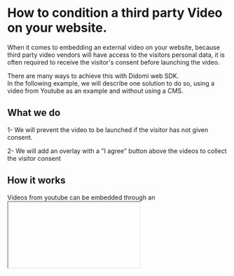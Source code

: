 # How to condition a third party Video on your website.

When it comes to embedding an external video on your website, because third party video vendors will have access to the visitors personal data, it is often required to receive the visitor's consent before launching the video.

There are many ways to achieve this with Didomi web SDK.  
In the following example, we will describe one solution to do so, using a video from Youtube as an example and without using a CMS.

## What we do

1- We will prevent the video to be launched if the visitor has not given consent.

2- We will add an overlay with a "I agree" button above the videos to collect the visitor consent

## How it works

Videos from youtube can be embedded through an <iframe> element.  
This element has a src attribute which value is the video URL.

#### => as soon as this element is loaded in the page, the `src`attribute will load the vendor (Youtube) and personal data will potentially be processed.

In order to respect user privacy, you have to block the moment the video is loaded until the visitor has given his consent to Youtube.

## Prerequisite

You need to make sure the video vendor is actually declared in your consent notice.

Let's start !

## Step 1 : Blocking the video source

In your `html` file, a Youtube embedded video should looks like this :

```html
<html>
  <head>
    <!-- [...] -->
  </head>
  <body>
    <!-- [...] -->

    <iframe
      width="560"
      height="315"
      src="video_source_goes_here"
      title="YouTube video player"
      frameborder="0"
      allow="accelerometer; autoplay; clipboard-write; encrypted-media; gyroscope; picture-in-picture"
      allowfullscreen
    >
    </iframe>

    <!-- [...] -->
  </body>
</html>
```

The `src` must be replaced with a `data-src` attribute:

```html
<iframe ... data-src="video_source_goes_here" ...> </iframe>
```

## Step 2: Setting up the overlay (HTML)

The following steps will require to add an overlay with an "I agree" button to allow the visitor to give his consent.

It's more convenient to add a html parent tag to encompass all the new elements we have to add.

```html
<!-- Parent tag ".youtube-container" to encompass everything -->
<div class="youtube-container">
  <!-- Youtube video with "data-src" -->
  <iframe
    width="560"
    height="315"
    data-src="video_source_goes_here"
    title="YouTube video player"
    frameborder="0"
    allow="accelerometer; autoplay; clipboard-write; encrypted-media; gyroscope; picture-in-picture"
    allowfullscreen
  >
  </iframe>
</div>
```

Inside our parent tag, we also add a text message with a button element:
note: As it needs to comply with the regulation, your custom text must to be validated by your legal department.

```html
<!-- Parent tag ".youtube-container" to encompass everything -->
<div class="youtube-container">
  <!-- Youtube video with "data-src" -->
  <iframe
    width="560"
    height="315"
    data-src="video_source_goes_here"
    title="YouTube video player"
    frameborder="0"
    allow="accelerometer; autoplay; clipboard-write; encrypted-media; gyroscope; picture-in-picture"
    allowfullscreen
  >
  </iframe>

  <!-- Message & "I accept" button -->
  <div class="video-consent-overlay">
    <div class="video-consent-overlay-text">
      Viewing this video may result in cookies being placed by the vendor of the
      video platform to which you will be directed. Given the refusal of the
      deposit of cookies that you have expressed, in order to respect your
      choice, we have blocked the playback of this video. If you want to
      continue and play the video, you must give us your consent by clicking on
      the button below.
    </div>
    <div class="video-consent-overlay-accept-button">
      I accept - Launch the video
    </div>
  </div>
</div>
```

## Step 3: Setting up the overlay (CSS)

Now we have to arrange the layout so the video overlay (`video-consent-overlay`) appears above the video.  
We also have to add style to make our text & button a bit more fancies.
There are a lot of differents ways to do so, here is one suggestion:

```css
.youtube-container {
  position: relative;
}
.youtube-container > iframe {
  display: block;
}

.youtube-container > .video-consent-overlay {
  position: absolute;
  top: 0;
  left: 0;
  width: 100%;
  height: 100%;
  background-color: black;
  display: flex;
  flex-direction: column;
  justify-content: center;
  align-items: center;
  box-sizing: border-box;
  padding: 0 20px;
  color: white;
}
.youtube-container .video-consent-overlay-text {
  text-align: center;
}
.youtube-container .video-consent-overlay-accept-button {
  margin: 20px 0 0 0;
  padding: 8px 10px;
  background-color: blue;
  cursor: pointer;
}
```

## Step 4: Interactions (Javascript)

Now that everything is in place, we need to add our logic that will trigger the video launch.

First, we will need several custom functions:

### a) Play the video and hide the overlay

This function will take the overlay element `.youtube-container` as a parameter:

```javascript
function playVideoAndHideOverlay(overlay) {
  // Get the youtube iframe with a 'data-src' attribute
  var iframe = overlay.querySelector("iframe[data-src]");

  // Get the 'data-src' value
  var src = iframe.getAttribute("data-src");

  // Set the 'data-src' value to the 'src' attribute
  iframe.setAttribute("src", src);

  // Hide the overlay
  overlay.querySelector(".video-consent-overlay").style.display = "none";
}
```

### b) Send a positive vendor & purposes consent status

Given one specific vendor ID, it will update the status with a positive consent signal.

```javascript
function setPositiveConsentStatusForVendor(vendorId) {
  // Get all the vendor purposes
  var purposes = Didomi.getVendorById(vendorId).purposeIds;

  // Create a "transaction"...
  var transaction = Didomi.openTransaction();

  // ... enable the vendor
  transaction.enableVendor(vendorId);

  // ... and all his purposes
  transaction.enablePurposes(...purposes);

  // update the new status using "commit"
  transaction.commit();
}
```

c) Integrates with Didomi's SDK

```javascript
// Create the "didomiOnReady" listener
window.didomiOnReady = window.didomiOnReady || [];
window.didomiOnReady.push(function (Didomi) {
  // Subscribe to the vendor status : It triggers the listener each time the status is changed for this vendor.
  Didomi.getObservableOnUserConsentStatusForVendor("c:youtube").subscribe(
    function (consentStatus) {
      // Check if the "consentStatus" is true (eg. the user agreed to the vendor & his purposes)
      if (consentStatus === true) {
        // Loop into all the ".youtube-container" (even if we only have one in the example)
        document
          .querySelectorAll(".youtube-container")
          .forEach(function (video) {
            // call our play & hide function
            playVideoAndHideOverlay(video);
          });
      }
    },
  );

  // An event listener is attached to each button element
  document
    .querySelectorAll(".video-consent-overlay-accept-button")
    .forEach(function (button) {
      button.addEventListener("click", function () {
        // When the button is clicked, we call the setPositiveConsentStatusForVendor custom function to enable the vendor (Youtube) and all his purposes.
        setPositiveConsentStatusForVendor("c:youtube");
      });
    });
});
```
